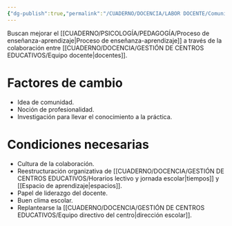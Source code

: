 ```yaml
---
{"dg-publish":true,"permalink":"/CUADERNO/DOCENCIA/LABOR DOCENTE/Comunidades profesionales de aprendizaje/"}
---
```


Buscan mejorar el [[CUADERNO/PSICOLOGÍA/PEDAGOGÍA/Proceso de enseñanza-aprendizaje\|Proceso de enseñanza-aprendizaje]] a través de la colaboración entre [[CUADERNO/DOCENCIA/GESTIÓN DE CENTROS EDUCATIVOS/Equipo docente\|docentes]].

# Factores de cambio
- Idea de comunidad.
- Noción de profesionalidad.
- Investigación para llevar el conocimiento a la práctica.

# Condiciones necesarias
- Cultura de la colaboración.
- Reestructuración organizativa de [[CUADERNO/DOCENCIA/GESTIÓN DE CENTROS EDUCATIVOS/Horarios lectivo y jornada escolar\|tiempos]] y [[Espacio de aprendizaje\|espacios]].
- Papel de liderazgo del docente.
- Buen clima escolar.
- Replantearse la [[CUADERNO/DOCENCIA/GESTIÓN DE CENTROS EDUCATIVOS/Equipo directivo del centro\|dirección escolar]].